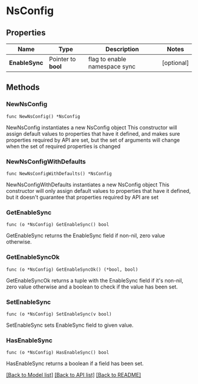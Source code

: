 # NsConfig

## Properties

Name | Type | Description | Notes
------------ | ------------- | ------------- | -------------
**EnableSync** | Pointer to **bool** | flag to enable namespace sync | [optional] 

## Methods

### NewNsConfig

`func NewNsConfig() *NsConfig`

NewNsConfig instantiates a new NsConfig object
This constructor will assign default values to properties that have it defined,
and makes sure properties required by API are set, but the set of arguments
will change when the set of required properties is changed

### NewNsConfigWithDefaults

`func NewNsConfigWithDefaults() *NsConfig`

NewNsConfigWithDefaults instantiates a new NsConfig object
This constructor will only assign default values to properties that have it defined,
but it doesn't guarantee that properties required by API are set

### GetEnableSync

`func (o *NsConfig) GetEnableSync() bool`

GetEnableSync returns the EnableSync field if non-nil, zero value otherwise.

### GetEnableSyncOk

`func (o *NsConfig) GetEnableSyncOk() (*bool, bool)`

GetEnableSyncOk returns a tuple with the EnableSync field if it's non-nil, zero value otherwise
and a boolean to check if the value has been set.

### SetEnableSync

`func (o *NsConfig) SetEnableSync(v bool)`

SetEnableSync sets EnableSync field to given value.

### HasEnableSync

`func (o *NsConfig) HasEnableSync() bool`

HasEnableSync returns a boolean if a field has been set.


[[Back to Model list]](../README.md#documentation-for-models) [[Back to API list]](../README.md#documentation-for-api-endpoints) [[Back to README]](../README.md)


